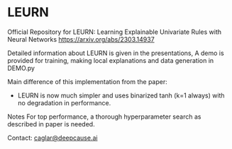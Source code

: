 # LEURN
Official Repository for LEURN: Learning Explainable Univariate Rules with Neural Networks
https://arxiv.org/abs/2303.14937

Detailed information about LEURN is given in the presentations,
A demo is provided for training, making local explanations and data generation in DEMO.py

Main difference of this implementation from the paper:
- LEURN is now much simpler and uses binarized tanh (k=1 always) with no degradation in performance.

Notes
For top performance, a thorough hyperparameter search as described in paper is needed.

Contact:
caglar@deepcause.ai
